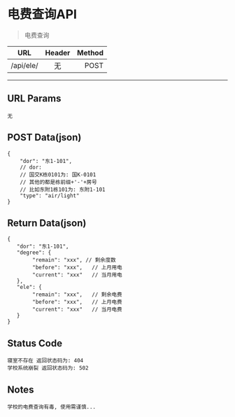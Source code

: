 # 电费查询API

> 电费查询

| URL |  Header | Method |
| ------------- |:-------------:| -----:|
| /api/ele/ | 无 |  POST |

<hr/>

## URL Params

    无

## POST Data(json)

    {
        "dor": "东1-101",
        // dor:
        // 国交K栋0101为: 国K-0101
        // 其他的都是栋前缀+'-'+房号
        // 比如东附1栋101为: 东附1-101
        "type": "air/light"
    }

## Return Data(json)

    {
       "dor": "东1-101",
       "degree": {
            "remain": "xxx", // 剩余度数
            "before": "xxx",   // 上月用电
            "current": "xxx"   // 当月用电
       },
       "ele": {
            "remain": "xxx",   // 剩余电费
            "before": "xxx",   // 上月电费
            "current": "xxx"   // 当月电费
       }
    }

## Status Code

    寝室不存在 返回状态码为: 404
    学校系统崩裂 返回状态码为: 502

## Notes

    学校的电费查询有毒, 使用需谨慎...
